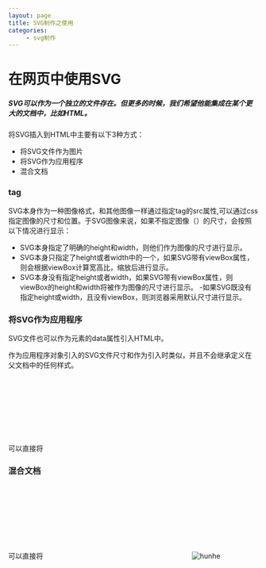 ```yaml
---
layout: page
title: SVG制作之使用
categories:
     - svg制作
---
```


# 在网页中使用SVG

##### SVG可以作为一个独立的文件存在。但更多的时候，我们希望他能集成在某个更大的文档中，比如HTML。
将SVG插入到HTML中主要有以下3种方式：
- 将SVG文件作为图片
- 将SVG作为应用程序
- 混合文档

### <img>tag
SVG本身作为一种图像格式，和其他图像一样通过指定<img>tag的src属性,可以通过css指定图像的尺寸和位置。于SVG图像来说，如果不指定图像（<img>）的尺寸，会按照以下情况进行显示：
- SVG本身指定了明确的height和width，则他们作为图像的尺寸进行显示。
- SVG本身只指定了height或者width中的一个，如果SVG带有viewBox属性，则会根据viewBox计算宽高比，缩放后进行显示。
- SVG本身没有指定height或者width，如果SVG带有viewBox属性，则viewBox的height和width将被作为图像的尺寸进行显示。
-如果SVG既没有指定height或width，且没有viewBox，则浏览器采用默认尺寸进行显示。

### 将SVG作为应用程序
SVG文件也可以作为<object>元素的data属性引入HTML中。

作为应用程序对象引入的SVG文件尺寸和作为<img>引入时类似，并且不会继承定义在父文档中的任何样式。

可以直接将<svg>嵌入到XHTML或者HTML5文档中。
嵌入到XHTML需要为<svg>指定命名空间（xmlns），嵌入到HTML5则可以省略，解析器会自动识别<svg>tag。

### 混合文档
可以直接将<svg>嵌入到XHTML或者HTML5文档中。嵌入到XHTML需要为<svg>指定命名空间（xmlns），嵌入到HTML5则可以省略，解析器会自动识别<svg>tag。
![hunhe](https://gitee.com/hukaif/hukaif/raw/gh-pages/assets/images/hunhe.png)